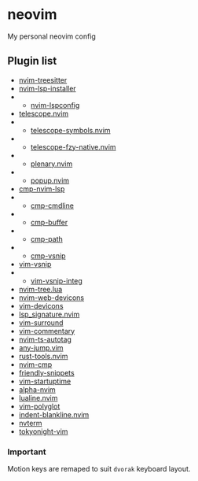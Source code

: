 # neovim
My personal neovim config

## Plugin list

- [nvim-treesitter](https://www.githug.com/nvim-treesitter/nvim-treesitter.git)
- [nvim-lsp-installer](https://www.githug.com/williamboman/nvim-lsp-installer.git)
- - [nvim-lspconfig](https://www.githug.com/neovim/nvim-lspconfig.git)
- [telescope.nvim](https://www.githug.com/nvim-telescope/telescope.nvim.git)
- - [telescope-symbols.nvim](https://www.githug.com/nvim-telescope/telescope-symbols.nvim.git)
- - [telescope-fzy-native.nvim](https://www.githug.com/nvim-telescope/telescope-fzy-native.nvim.git)
- - [plenary.nvim](https://www.githug.com/nvim-lua/plenary.nvim.git)
- - [popup.nvim](https://www.githug.com/nvim-lua/popup.nvim.git)
- [cmp-nvim-lsp](https://www.githug.com/hrsh7th/cmp-nvim-lsp.git)
- - [cmp-cmdline](https://www.githug.com/hrsh7th/cmp-cmdline.git)
- - [cmp-buffer](https://www.githug.com/hrsh7th/cmp-buffer.git)
- - [cmp-path](https://www.githug.com/hrsh7th/cmp-path.git)
- - [cmp-vsnip](https://www.githug.com/hrsh7th/cmp-vsnip.git)
- [vim-vsnip](https://www.githug.com/hrsh7th/vim-vsnip.git)
- - [vim-vsnip-integ](https://www.githug.com/hrsh7th/vim-vsnip-integ.git)
- [nvim-tree.lua](https://www.githug.com/kyazdani42/nvim-tree.lua.git)
- [nvim-web-devicons](https://www.githug.com/kyazdani42/nvim-web-devicons.git)
- [vim-devicons](https://www.githug.com/ryanoasis/vim-devicons.git)
- [lsp_signature.nvim](https://www.githug.com/ray-x/lsp_signature.nvim.git)
- [vim-surround](https://www.githug.com/tpope/vim-surround.git)
- [vim-commentary](https://www.githug.com/tpope/vim-commentary.git)
- [nvim-ts-autotag](https://www.githug.com/windwp/nvim-ts-autotag.git)
- [any-jump.vim](https://www.githug.com/pechorin/any-jump.vim.git)
- [rust-tools.nvim](https://www.githug.com/simrat39/rust-tools.nvim.git)
- [nvim-cmp](https://www.githug.com/hrsh7th/nvim-cmp.git)
- [friendly-snippets](https://www.githug.com/rafamadriz/friendly-snippets.git)
- [vim-startuptime](https://www.githug.com/dstein64/vim-startuptime.git)
- [alpha-nvim](https://www.githug.com/goolord/alpha-nvim.git)
- [lualine.nvim](https://www.githug.com/nvim-lualine/lualine.nvim.git)
- [vim-polyglot](https://www.githug.com/sheerun/vim-polyglot.git)
- [indent-blankline.nvim](https://www.githug.com/lukas-reineke/indent-blankline.nvim.git)
- [nvterm](https://www.githug.com/NvChad/nvterm.git)
- [tokyonight-vim](https://www.githug.com/ghifarit53/tokyonight-vim.git)

### Important

Motion keys are remaped to suit `dvorak` keyboard layout.

